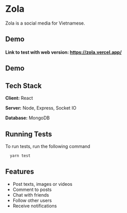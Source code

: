 # Zola

Zola is a social media for Vietnamese.

## Demo

#### Link to test with web version: https://zola.vercel.app/

## Demo

## Tech Stack

**Client:** React

**Server:** Node, Express, Socket IO

**Database:** MongoDB

## Running Tests

To run tests, run the following command

```bash
  yarn test
```

## Features

- Post texts, images or videos
- Comment to posts
- Chat with friends
- Follow other users
- Receive notifications
